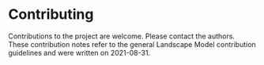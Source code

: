 # Contributing
Contributions to the project are welcome. Please contact the authors.  
These contribution notes refer to the general Landscape Model contribution guidelines and were written on 2021-08-31. 
